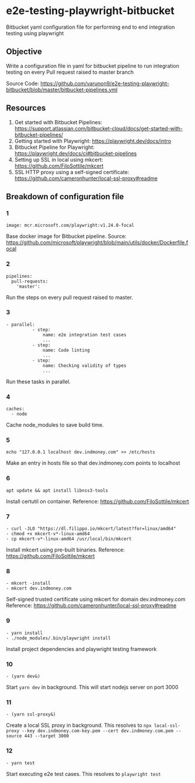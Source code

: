 # e2e-testing-playwright-bitbucket
Bitbucket yaml configuration file for performing end to end integration testing using playwright

## Objective

Write a configuration file in yaml for bitbucket pipeline to run integration testing on every Pull request raised to master branch

Source Code: https://github.com/varunon9/e2e-testing-playwright-bitbucket/blob/master/bitbucket-pipelines.yml

## Resources

1. Get started with Bitbucket Pipelines: https://support.atlassian.com/bitbucket-cloud/docs/get-started-with-bitbucket-pipelines/
2. Getting started with Playwright: https://playwright.dev/docs/intro
3. Bitbucket Pipeline for Playwright: https://playwright.dev/docs/ci#bitbucket-pipelines
4. Setting up SSL in local using mkcert: https://github.com/FiloSottile/mkcert
5. SSL HTTP proxy using a self-signed certificate: https://github.com/cameronhunter/local-ssl-proxy#readme

## Breakdown of configuration file

### 1

```
image: mcr.microsoft.com/playwright:v1.24.0-focal
```

Base docker image for Bitbucket pipeline. Source: https://github.com/microsoft/playwright/blob/main/utils/docker/Dockerfile.focal

### 2

```
pipelines:
  pull-requests:
    'master':
```

Run the steps on every pull request raised to master.

### 3

```
- parallel:
          - step:
              name: e2e integration test cases
              ...
          - step:
              name: Code linting
              ...
          - step:
              name: Checking validity of types 
              ...       
```

Run these tasks in parallel.

### 4

```
caches:
  - node
```

Cache node_modules to save build time.

### 5

```
echo "127.0.0.1	localhost dev.indmoney.com" >> /etc/hosts
```

Make an entry in hosts file so that dev.indmoney.com points to localhost

### 6

```
apt update && apt install libnss3-tools
```

Install certutil on container. Reference: https://github.com/FiloSottile/mkcert

### 7

```
- curl -JLO "https://dl.filippo.io/mkcert/latest?for=linux/amd64"
- chmod +x mkcert-v*-linux-amd64
- cp mkcert-v*-linux-amd64 /usr/local/bin/mkcert
```

Install mkcert using pre-built binaries. Reference: https://github.com/FiloSottile/mkcert

### 8

```
- mkcert -install
- mkcert dev.indmoney.com
```

Self-signed trusted certificate using mkcert for domain dev.indmoney.com
Reference: https://github.com/cameronhunter/local-ssl-proxy#readme

### 9

```
- yarn install
- ./node_modules/.bin/playwright install
```

Install project dependencies and playwright testing framework

### 10

```
- (yarn dev&)
```

Start `yarn dev` in background. This will start nodejs server on port 3000

### 11

```
- (yarn ssl-proxy&)
```

Create a local SSL proxy in background.
This resolves to `npx local-ssl-proxy --key dev.indmoney.com-key.pem --cert dev.indmoney.com.pem --source 443 --target 3000`

### 12

```
- yarn test
```

Start executing e2e test cases. This resolves to `playwright test`


